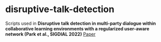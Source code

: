 # disruptive-talk-detection

Scripts used in **Disruptive talk detection in multi-party dialogue within collaborative learning environments with a regularized user-aware network (Park et al., SIGDIAL 2022)** [Paper](https://aclanthology.org/2022.sigdial-1.47.pdf)
